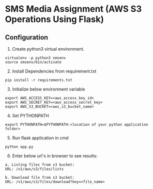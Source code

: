 # SMS Media Assignment (AWS S3 Operations Using Flask)

## Configuration
1. Create python3 virtual environment.
```shell
virtualenv -p python3 smsenv
source smsenv/bin/activate
```

2. Install Dependencies from requirement.txt
```shell
pip install -r requirements.txt
```

3. Initialize below environment variable
```shell
export AWS_ACCESS_KEY=<aws_access_key_id>
export AWS_SECRET_KEY=<aws_access_secret_key>
export AWS_S3_BUCKET=<aws_s3_bucket_name>
```

4. Set PYTHONPATH
```shell
export PYTHONPATH=$PYTHONPATH:<location of your python application folder>
```

5. Run flask application in cmd
```Shell
python app.py
```

6. Enter below url's in browser to see results:
```shell
a. Listing files from s3 bucket:
URL: /v1/aws/s3/files/lists

b. Download file from s3 bucket:
URL: /v1/aws/s3/files/download?key=<file_name>
```

